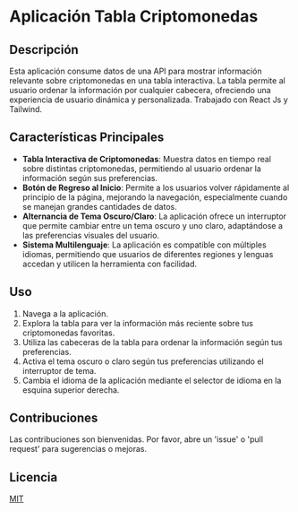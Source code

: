 # Aplicación Tabla Criptomonedas

## Descripción

Esta aplicación consume datos de una API para mostrar información relevante sobre criptomonedas en una tabla interactiva. La tabla permite al usuario ordenar la información por cualquier cabecera, ofreciendo una experiencia de usuario dinámica y personalizada.
Trabajado con React Js y Tailwind.

## Características Principales

- **Tabla Interactiva de Criptomonedas**: Muestra datos en tiempo real sobre distintas criptomonedas, permitiendo al usuario ordenar la información según sus preferencias.
- **Botón de Regreso al Inicio**: Permite a los usuarios volver rápidamente al principio de la página, mejorando la navegación, especialmente cuando se manejan grandes cantidades de datos.
- **Alternancia de Tema Oscuro/Claro**: La aplicación ofrece un interruptor que permite cambiar entre un tema oscuro y uno claro, adaptándose a las preferencias visuales del usuario.
- **Sistema Multilenguaje**: La aplicación es compatible con múltiples idiomas, permitiendo que usuarios de diferentes regiones y lenguas accedan y utilicen la herramienta con facilidad.

## Uso

1. Navega a la aplicación.
2. Explora la tabla para ver la información más reciente sobre tus criptomonedas favoritas.
3. Utiliza las cabeceras de la tabla para ordenar la información según tus preferencias.
4. Activa el tema oscuro o claro según tus preferencias utilizando el interruptor de tema.
5. Cambia el idioma de la aplicación mediante el selector de idioma en la esquina superior derecha.

## Contribuciones

Las contribuciones son bienvenidas. Por favor, abre un 'issue' o 'pull request' para sugerencias o mejoras.

## Licencia

[MIT](LICENSE)
